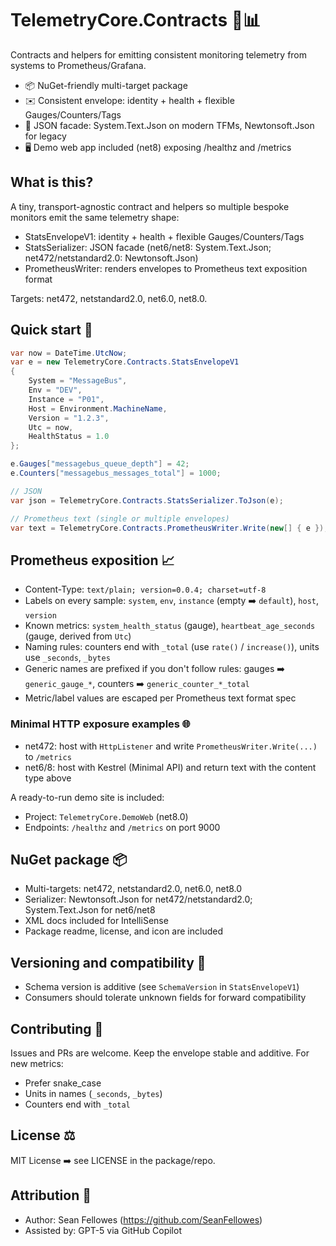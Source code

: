 # TelemetryCore.Contracts 📡📊

Contracts and helpers for emitting consistent monitoring telemetry from systems to Prometheus/Grafana.

- 📦 NuGet-friendly multi-target package
- ✉️ Consistent envelope: identity + health + flexible Gauges/Counters/Tags
- 🧾 JSON facade: System.Text.Json on modern TFMs, Newtonsoft.Json for legacy
- 🖥️ Demo web app included (net8) exposing /healthz and /metrics

## What is this?

A tiny, transport-agnostic contract and helpers so multiple bespoke monitors emit the same telemetry shape:

- StatsEnvelopeV1: identity + health + flexible Gauges/Counters/Tags
- StatsSerializer: JSON facade (net6/net8: System.Text.Json; net472/netstandard2.0: Newtonsoft.Json)
- PrometheusWriter: renders envelopes to Prometheus text exposition format

Targets: net472, netstandard2.0, net6.0, net8.0.

## Quick start 🚀

```csharp
var now = DateTime.UtcNow;
var e = new TelemetryCore.Contracts.StatsEnvelopeV1
{
    System = "MessageBus",
    Env = "DEV",
    Instance = "P01",
    Host = Environment.MachineName,
    Version = "1.2.3",
    Utc = now,
    HealthStatus = 1.0
};

e.Gauges["messagebus_queue_depth"] = 42;
e.Counters["messagebus_messages_total"] = 1000;

// JSON
var json = TelemetryCore.Contracts.StatsSerializer.ToJson(e);

// Prometheus text (single or multiple envelopes)
var text = TelemetryCore.Contracts.PrometheusWriter.Write(new[] { e });
```

## Prometheus exposition 📈

- Content-Type: `text/plain; version=0.0.4; charset=utf-8`
- Labels on every sample: `system`, `env`, `instance` (empty ➡️ `default`), `host`, `version`
- Known metrics: `system_health_status` (gauge), `heartbeat_age_seconds` (gauge, derived from `Utc`)
- Naming rules: counters end with `_total` (use `rate()` / `increase()`), units use `_seconds`, `_bytes`
- Generic names are prefixed if you don't follow rules: gauges ➡️ `generic_gauge_*`, counters ➡️ `generic_counter_*_total`
- Metric/label values are escaped per Prometheus text format spec

### Minimal HTTP exposure examples 🌐

- net472: host with `HttpListener` and write `PrometheusWriter.Write(...)` to `/metrics`
- net6/8: host with Kestrel (Minimal API) and return text with the content type above

A ready-to-run demo site is included:
- Project: `TelemetryCore.DemoWeb` (net8.0)
- Endpoints: `/healthz` and `/metrics` on port 9000

## NuGet package 📦

- Multi-targets: net472, netstandard2.0, net6.0, net8.0
- Serializer: Newtonsoft.Json for net472/netstandard2.0; System.Text.Json for net6/net8
- XML docs included for IntelliSense
- Package readme, license, and icon are included

## Versioning and compatibility 🔄

- Schema version is additive (see `SchemaVersion` in `StatsEnvelopeV1`)
- Consumers should tolerate unknown fields for forward compatibility

## Contributing 🤝

Issues and PRs are welcome. Keep the envelope stable and additive. For new metrics:
- Prefer snake_case
- Units in names (`_seconds`, `_bytes`)
- Counters end with `_total`

## License ⚖️

MIT License ➡️ see LICENSE in the package/repo.

## Attribution 🙌

- Author: Sean Fellowes (https://github.com/SeanFellowes)
- Assisted by: GPT-5 via GitHub Copilot
